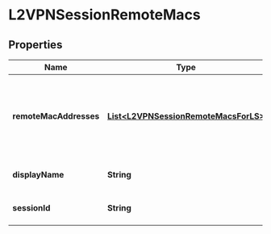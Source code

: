 # L2VPNSessionRemoteMacs

## Properties
Name | Type | Description | Notes
------------ | ------------- | ------------- | -------------
**remoteMacAddresses** | [**List&lt;L2VPNSessionRemoteMacsForLS&gt;**](L2VPNSessionRemoteMacsForLS.md) | List MAC addresses for all logical switch for a particular L2VPN session. |  [optional]
**displayName** | **String** | L2VPN display name. |  [optional]
**sessionId** | **String** | L2VPN session identifier. |  [optional]
